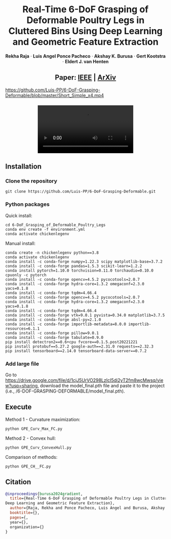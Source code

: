 <p align="center">
  <h1 align="center">Real-Time 6-DoF Grasping of Deformable Poultry Legs in Cluttered Bins Using
Deep Learning and Geometric Feature Extraction</h1>
  <p align="center">
    <strong>Rekha Raja</strong>
    ·
    <strong>Luis Angel Ponce Pacheco</strong>
    ·
    <strong>Akshay K. Burusa</strong>
    ·
    <strong>Gert Kootstra</strong>
    ·
    <strong>Eldert J. van Henten</strong>
  </p>
</p>

<h2 align="center">
  Paper: 
  <a href="https://" target="_blank">IEEE</a> | 
  <a href="https://" target="_blank">ArXiv</a>
</h2>


https://github.com/Luis-PP/6-DoF-Grasping-Deformable/blob/master/Short_Simple_x4.mp4

<h3 align="center">
<video controls>
  <source src="Short_Simple_x4.mp4" type="video/mp4">
  Your browser does not support the video tag.
</video>
</h3>


## Installation


### Clone the repository

```
git clone https://github.com/Luis-PP/6-DoF-Grasping-Deformable.git
```

### Python packages

Quick install:
```
cd 6-DoF_Grasping_of_Deformable_Poultry_Legs
conda env create -f environment.yml
conda activate chickenlegenv
```
Manual install:
```
conda create -n chickenlegenv python==3.8
conda activate chickenlegenv
conda install -c conda-forge numpy=1.22.3 scipy matplotlib-base=3.7.2 
conda install -c conda-forge pandas=1.5.3 scikit-learn=1.2.2
conda install pytorch=1.10.0 torchvision=0.11.0 torchaudio=0.10.0 cpuonly -c pytorch
conda install -c conda-forge opencv=4.5.2 pycocotools=2.0.7
conda install -c conda-forge hydra-core=1.3.2 omegaconf=2.3.0 yacs=0.1.8
conda install -c conda-forge tqdm=4.66.4
conda install -c conda-forge opencv=4.5.2 pycocotools=2.0.7
conda install -c conda-forge hydra-core=1.3.2 omegaconf=2.3.0 yacs=0.1.8
conda install -c conda-forge tqdm=4.66.4
conda install -c conda-forge vtk=9.0.1 pyvista=0.34.0 matplotlib=3.7.5
conda install -c conda-forge absl-py=2.1.0
conda install -c conda-forge importlib-metadata=8.0.0 importlib-resources=6.1.1
conda install -c conda-forge pillow=9.0.1
conda install -c conda-forge tabulate=0.9.0
pip install detectron2==0.6+cpu fvcore==0.1.5.post20221221
pip install protobuf==5.27.2 google-auth==2.31.0 requests==2.32.3
pip install tensorboard==2.14.0 tensorboard-data-server==0.7.2
```


### Add large file
Go to https://drive.google.com/file/d/1cjJ5UrVO298LzIcI5di2yT2fm8wcMwsq/view?usp=sharing, download the model_final.pth file and paste it to the project (i.e., /6-DOF-GRASPING-DEFORMABLE/model_final.pth).

## Execute

Method 1 - Curvature maximization:
```
python GPE_Curv_Max_FC.py
```

Method 2 - Convex hull:
```
python GPE_Curv_ConvexHull.py
```

Comparison of methods:
```
python GPE_CH__FC.py
```

## Citation
```bibtex
@inproceedings{burusa2024gradient,
  title={Real-Time 6-DoF Grasping of Deformable Poultry Legs in Cluttered Bins Using
Deep Learning and Geometric Feature Extraction},
  author={Raja, Rekha and Ponce Pacheco, Luis Angel and Burusa, Akshay K and Kootstra, Gert and van Henten, Eldert J},
  booktitle={},
  pages={,
  year={},
  organization={}
}
```